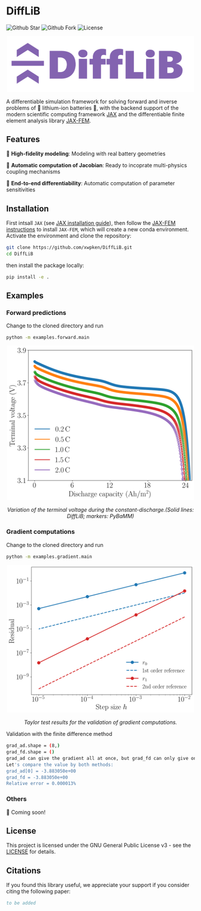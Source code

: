 # DiffLiB

![Github Star](https://img.shields.io/github/stars/xwpken/DiffLiB) ![Github Fork](https://img.shields.io/github/forks/xwpken/DiffLiB) ![License](https://img.shields.io/github/license/xwpken/DiffLiB.svg)

<p align="middle">
  <img src="images/logo.png" width="500" />
</p>

A differentiable simulation framework for solving forward and inverse problems of :battery: lithium-ion batteries :battery:, with the backend support of the modern scientific computing framework [JAX](https://docs.jax.dev/en/latest/) and the differentiable finite element analysis library [JAX-FEM](https://github.com/deepmodeling/jax-fem).

## Features

:high_brightness: **High-fidelity modeling**: Modeling with real battery geometries

:high_brightness: **Automatic computation of Jacobian**: Ready to incoprate multi-physics coupling mechanisms

:high_brightness: **End-to-end differentiability**: Automatic computation of parameter sensitivities



## Installation

First intsall `JAX` (see [JAX installation guide](https://docs.jax.dev/en/latest/installation.html)), then follow the [JAX-FEM instructions](https://github.com/deepmodeling/jax-fem?tab=readme-ov-file#installation) to install `JAX-FEM`, which will create a new conda environment. Activate the environment and clone the repository:

```bash
git clone https://github.com/xwpken/DiffLiB.git
cd DiffLiB
```

then install the package locally:

```bash
pip install -e .
```

## Examples

### Forward predictions
Change to the cloned directory and run
```bash
python -m examples.forward.main
```
<p align="middle">
  <img src="examples/forward/output/voltage.png" width="500" />
</p>
<p align="middle">
    <em >Variation of the terminal voltage during the constant-discharge.(Solid lines: DiffLiB; markers: PyBaMM)</em>
</p>


### Gradient computations
Change to the cloned directory and run

```bash
python -m examples.gradient.main
```

<p align="middle">
  <img src="examples/gradient/output/taylor.png" width="500" />
</p>
<p align="middle">
    <em >Taylor test results for the validation of gradient computations.</em>
</p>

Validation with the finite difference method
```bash
grad_ad.shape = (8,)
grad_fd.shape = ()
grad_ad can give the gradient all at once, but grad_fd can only give one value!
Let's compare the value by both methods:
grad_ad[0] = -3.883050e+00
grad_fd = -3.883050e+00
Relative error = 0.000013%
```

### Others

:mega: Coming soon!

## License

This project is licensed under the GNU General Public License v3 - see the [LICENSE](https://www.gnu.org/licenses/) for details.

## Citations

If you found this library useful, we appreciate your support if you consider citing the following paper:

```bibtex
to be added
```